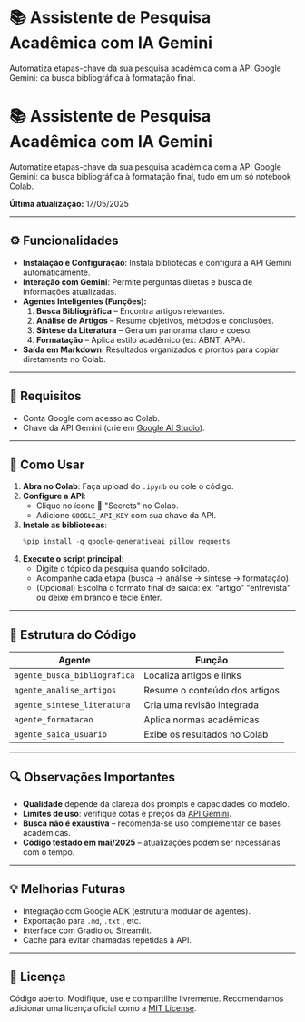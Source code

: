 # 📚 Assistente de Pesquisa Acadêmica com IA Gemini

Automatiza etapas-chave da sua pesquisa acadêmica com a API Google Gemini: da busca bibliográfica à formatação final.


# 📚 Assistente de Pesquisa Acadêmica com IA Gemini

Automatize etapas-chave da sua pesquisa acadêmica com a API Google Gemini: da busca bibliográfica à formatação final, tudo em um só notebook Colab.

**Última atualização:** 17/05/2025

---

## ⚙️ Funcionalidades

- **Instalação e Configuração**: Instala bibliotecas e configura a API Gemini automaticamente.
- **Interação com Gemini**: Permite perguntas diretas e busca de informações atualizadas.
- **Agentes Inteligentes (Funções):**
  1. **Busca Bibliográfica** – Encontra artigos relevantes.
  2. **Análise de Artigos** – Resume objetivos, métodos e conclusões.
  3. **Síntese da Literatura** – Gera um panorama claro e coeso.
  4. **Formatação** – Aplica estilo acadêmico (ex: ABNT, APA).
- **Saída em Markdown**: Resultados organizados e prontos para copiar diretamente no Colab.

---

## 🧩 Requisitos

- Conta Google com acesso ao Colab.
- Chave da API Gemini (crie em [Google AI Studio](https://aistudio.google.com/app/apikey)).

---

## 🚀 Como Usar

1. **Abra no Colab**: Faça upload do `.ipynb` ou cole o código.
2. **Configure a API**:
   - Clique no ícone 🔑 "Secrets" no Colab.
   - Adicione `GOOGLE_API_KEY` com sua chave da API.
3. **Instale as bibliotecas**:
   ```python
   %pip install -q google-generativeai pillow requests
   ```
4. **Execute o script principal**:
   - Digite o tópico da pesquisa quando solicitado.
   - Acompanhe cada etapa (busca → análise → síntese → formatação).
   - (Opcional) Escolha o formato final de saída: ex: “artigo” "entrevista" ou deixe em branco e tecle Enter.

---

## 🧠 Estrutura do Código

| Agente                       | Função                                |
|------------------------------|---------------------------------------|
| `agente_busca_bibliografica` | Localiza artigos e links              |
| `agente_analise_artigos`     | Resume o conteúdo dos artigos         |
| `agente_sintese_literatura`  | Cria uma revisão integrada            |
| `agente_formatacao`          | Aplica normas acadêmicas              |
| `agente_saida_usuario`       | Exibe os resultados no Colab          |

---

## 🔍 Observações Importantes

- **Qualidade** depende da clareza dos prompts e capacidades do modelo.
- **Limites de uso**: verifique cotas e preços da [API Gemini](https://ai.google.dev/pricing).
- **Busca não é exaustiva** – recomenda-se uso complementar de bases acadêmicas.
- **Código testado em mai/2025** – atualizações podem ser necessárias com o tempo.

---

## 💡 Melhorias Futuras

- Integração com Google ADK (estrutura modular de agentes).
- Exportação para `.md`, `.txt` , etc.
- Interface com Gradio ou Streamlit.
- Cache para evitar chamadas repetidas à API.

---

## 📄 Licença

Código aberto. Modifique, use e compartilhe livremente. Recomendamos adicionar uma licença oficial como a [MIT License](https://opensource.org/licenses/MIT).
